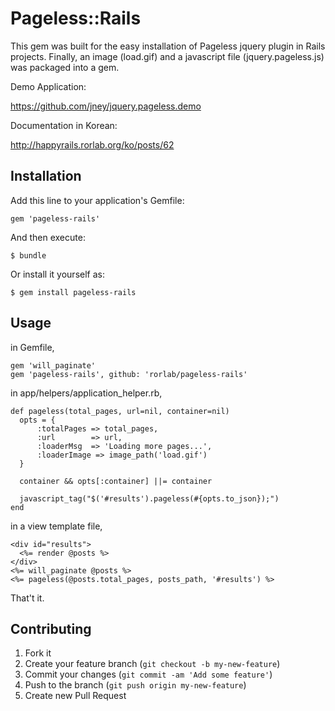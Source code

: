 # Pageless::Rails

This gem was built for the easy installation of Pageless jquery plugin in Rails projects. Finally, an image (load.gif) and a javascript file (jquery.pageless.js) was packaged into a gem.

Demo Application:

https://github.com/jney/jquery.pageless.demo

Documentation in Korean:

http://happyrails.rorlab.org/ko/posts/62

## Installation

Add this line to your application's Gemfile:

    gem 'pageless-rails'

And then execute:

    $ bundle

Or install it yourself as:

    $ gem install pageless-rails

## Usage

in Gemfile,

```
gem 'will_paginate'
gem 'pageless-rails', github: 'rorlab/pageless-rails'
```

in app/helpers/application_helper.rb,

```
def pageless(total_pages, url=nil, container=nil)
  opts = {
      :totalPages => total_pages,
      :url        => url,
      :loaderMsg  => 'Loading more pages...',
      :loaderImage => image_path('load.gif')
  }

  container && opts[:container] ||= container

  javascript_tag("$('#results').pageless(#{opts.to_json});")
end
```

in a view template file,

```
<div id="results">
  <%= render @posts %>
</div>
<%= will_paginate @posts %>
<%= pageless(@posts.total_pages, posts_path, '#results') %>
```

That't it.

## Contributing

1. Fork it
2. Create your feature branch (`git checkout -b my-new-feature`)
3. Commit your changes (`git commit -am 'Add some feature'`)
4. Push to the branch (`git push origin my-new-feature`)
5. Create new Pull Request
